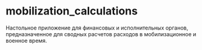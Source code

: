 # mobilization_calculations
Настольное приложение для финансовых и исполнительных органов, предназначенное для сводных расчетов расходов в мобилизационное и военное время.
